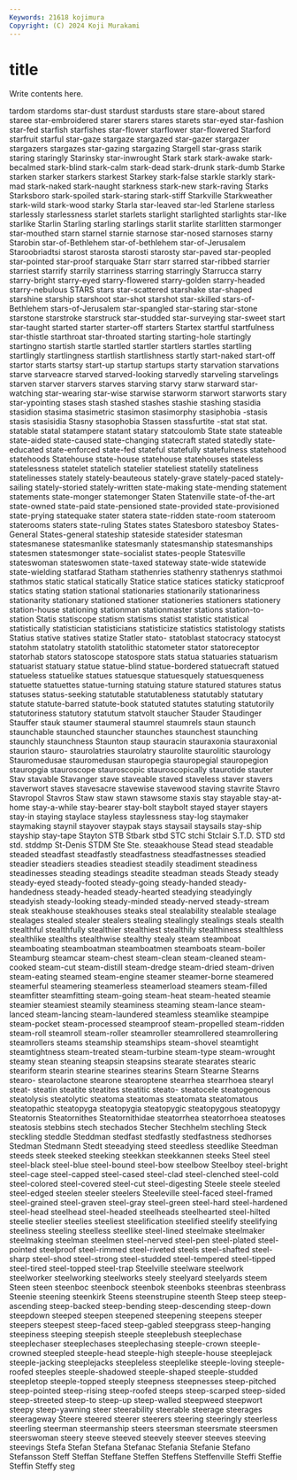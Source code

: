 ```yaml
---
Keywords: 21618 kojimura
Copyright: (C) 2024 Koji Murakami
---
```


# title

Write contents here.



tardom stardoms
star-dust stardust stardusts stare stare-about stared staree star-embroidered starer starers
stares starets star-eyed star-fashion star-fed starfish starfishes star-flower starflower star-flowered
Starford starfruit starful star-gaze stargaze stargazed star-gazer stargazer stargazers stargazes
star-gazing stargazing Stargell star-grass starik staring staringly Starinsky star-inwrought Stark
stark stark-awake stark-becalmed stark-blind stark-calm stark-dead stark-drunk stark-dumb Starke starken
starker starkers starkest Starkey stark-false starkle starkly stark-mad stark-naked stark-naught
starkness stark-new stark-raving Starks Starksboro stark-spoiled stark-staring stark-stiff Starkville Starkweather
stark-wild stark-wood starky Starla star-leaved star-led Starlene starless starlessly starlessness
starlet starlets starlight starlighted starlights star-like starlike Starlin Starling starling
starlings starlit starlite starlitten starmonger star-mouthed starn starnel starnie starnose
star-nosed starnoses starny Starobin star-of-Bethlehem star-of-bethlehem star-of-Jerusalem Staroobriadtsi starost starosta
starosti starosty star-paved star-peopled star-pointed star-proof starquake Starr starr starred
star-ribbed starrier starriest starrify starrily starriness starring starringly Starrucca starry
starry-bright starry-eyed starry-flowered starry-golden starry-headed starry-nebulous STARS stars star-scattered starshake
star-shaped starshine starship starshoot star-shot starshot star-skilled stars-of-Bethlehem stars-of-Jerusalem star-spangled
star-staring star-stone starstone starstroke starstruck star-studded star-surveying star-sweet start star-taught
started starter starter-off starters Startex startful startfulness star-thistle starthroat star-throated
starting starting-hole startingly startingno startish startle startled startler startlers startles
startling startlingly startlingness startlish startlishness startly start-naked start-off startor starts
startsy start-up startup startups starty starvation starvations starve starveacre starved
starved-looking starvedly starveling starvelings starven starver starvers starves starving starvy
starw starward star-watching star-wearing star-wise starwise starworm starwort starworts stary
star-ypointing stases stash stashed stashes stashie stashing stasidia stasidion stasima
stasimetric stasimon stasimorphy stasiphobia -stasis stasis stasisidia Stasny stasophobia Stassen
stassfurtite -stat stat stat. statable statal statampere statant statary statcoulomb
State state stateable state-aided state-caused state-changing statecraft stated statedly state-educated
state-enforced state-fed stateful statefully statefulness statehood statehoods Statehouse state-house statehouse
statehouses stateless statelessness statelet statelich statelier stateliest statelily stateliness statelinesses
stately stately-beauteous stately-grave stately-paced stately-sailing stately-storied stately-written state-making state-mending statement
statements state-monger statemonger Staten Statenville state-of-the-art state-owned state-paid state-pensioned state-provided
state-provisioned state-prying statequake stater statera state-ridden state-room stateroom staterooms staters
state-ruling States states Statesboro statesboy States-General States-general stateship stateside statesider
statesman statesmanese statesmanlike statesmanly statesmanship statesmanships statesmen statesmonger state-socialist states-people
Statesville stateswoman stateswomen state-taxed stateway state-wide statewide state-wielding statfarad Statham
stathenries stathenry stathenrys stathmoi stathmos static statical statically Statice statice
statices staticky staticproof statics stating station stational stationaries stationarily stationariness
stationarity stationary stationed stationer stationeries stationers stationery station-house stationing stationman
stationmaster stations station-to-station Statis statiscope statism statisms statist statistic statistical
statistically statistician statisticians statisticize statistics statistology statists Statius stative statives
statize Statler stato- statoblast statocracy statocyst statohm statolatry statolith statolithic
statometer stator statoreceptor statorhab stators statoscope statospore stats statua statuaries
statuarism statuarist statuary statue statue-blind statue-bordered statuecraft statued statueless statuelike
statues statuesque statuesquely statuesqueness statuette statuettes statue-turning statuing stature statured
statures status statuses status-seeking statutable statutableness statutably statutary statute statute-barred
statute-book statuted statutes statuting statutorily statutoriness statutory statutum statvolt staucher
Stauder Staudinger Stauffer stauk staumer staumeral staumrel staumrels staun staunch
staunchable staunched stauncher staunches staunchest staunching staunchly staunchness Staunton staup
stauracin stauraxonia stauraxonial staurion stauro- staurolatries staurolatry staurolite staurolitic staurology
Stauromedusae stauromedusan stauropegia stauropegial stauropegion stauropgia stauroscope stauroscopic stauroscopically staurotide
stauter Stav stavable Stavanger stave staveable staved staveless staver stavers
staverwort staves stavesacre stavewise stavewood staving stavrite Stavro Stavropol Stavros
Staw staw stawn stawsome staxis stay stayable stay-at-home stay-a-while stay-bearer
stay-bolt staybolt stayed stayer stayers stay-in staying staylace stayless staylessness
stay-log staymaker staymaking staynil stayover staypak stays staysail staysails stay-ship
stayship stay-tape Stayton STB Stbark stbd STC stchi Stclair S.T.D.
STD std std. stddmp St-Denis STDM Ste Ste. steaakhouse Stead
stead steadable steaded steadfast steadfastly steadfastness steadfastnesses steadied steadier steadiers
steadies steadiest steadily steadiment steadiness steadinesses steading steadings steadite steadman
steads Steady steady steady-eyed steady-footed steady-going steady-handed steady-handedness steady-headed steady-hearted
steadying steadyingly steadyish steady-looking steady-minded steady-nerved steady-stream steak steakhouse steakhouses
steaks steal stealability stealable stealage stealages stealed stealer stealers stealing
stealingly stealings steals stealth stealthful stealthfully stealthier stealthiest stealthily stealthiness
stealthless stealthlike stealths stealthwise stealthy stealy steam steamboat steamboating steamboatman
steamboatmen steamboats steam-boiler Steamburg steamcar steam-chest steam-clean steam-cleaned steam-cooked steam-cut
steam-distill steam-dredge steam-dried steam-driven steam-eating steamed steam-engine steamer steamer-borne steamered
steamerful steamering steamerless steamerload steamers steam-filled steamfitter steamfitting steam-going steam-heat
steam-heated steamie steamier steamiest steamily steaminess steaming steam-lance steam-lanced steam-lancing
steam-laundered steamless steamlike steampipe steam-pocket steam-processed steamproof steam-propelled steam-ridden steam-roll
steamroll steam-roller steamroller steamrollered steamrollering steamrollers steams steamship steamships steam-shovel
steamtight steamtightness steam-treated steam-turbine steam-type steam-wrought steamy stean steaning steapsin
steapsins stearate stearates stearic steariform stearin stearine stearines stearins Stearn
Stearne Stearns stearo- stearolactone stearone stearoptene stearrhea stearrhoea stearyl steat-
steatin steatite steatites steatitic steato- steatocele steatogenous steatolysis steatolytic steatoma
steatomas steatomata steatomatous steatopathic steatopyga steatopygia steatopygic steatopygous steatopygy Steatornis
Steatornithes Steatornithidae steatorrhea steatorrhoea steatoses steatosis stebbins stech stechados Stecher
Stechhelm stechling Steck steckling steddle Steddman stedfast stedfastly stedfastness stedhorses
Stedman Stedmann Stedt steeadying steed steedless steedlike Steedman steeds steek
steeked steeking steekkan steekkannen steeks Steel steel steel-black steel-blue steel-bound
steel-bow steelbow Steelboy steel-bright steel-cage steel-capped steel-cased steel-clad steel-clenched steel-cold
steel-colored steel-covered steel-cut steel-digesting Steele steele steeled steel-edged steelen steeler
steelers Steeleville steel-faced steel-framed steel-grained steel-graven steel-gray steel-green steel-hard steel-hardened
steel-head steelhead steel-headed steelheads steelhearted steel-hilted steelie steelier steelies steeliest
steelification steelified steelify steelifying steeliness steeling steelless steellike steel-lined steelmake
steelmaker steelmaking steelman steelmen steel-nerved steel-pen steel-plated steel-pointed steelproof steel-rimmed
steel-riveted steels steel-shafted steel-sharp steel-shod steel-strong steel-studded steel-tempered steel-tipped steel-tired
steel-topped steel-trap Steelville steelware steelwork steelworker steelworking steelworks steely steelyard
steelyards steem Steen steen steenboc steenbock steenbok steenboks steenbras steenbrass
Steenie steening steenkirk Steens steenstrupine steenth Steep steep steep-ascending steep-backed
steep-bending steep-descending steep-down steepdown steeped steepen steepened steepening steepens steeper
steepers steepest steep-faced steep-gabled steepgrass steep-hanging steepiness steeping steepish steeple
steeplebush steeplechase steeplechaser steeplechases steeplechasing steeple-crown steeple-crowned steepled steeple-head steeple-high
steeple-house steeplejack steeple-jacking steeplejacks steepleless steeplelike steeple-loving steeple-roofed steeples steeple-shadowed
steeple-shaped steeple-studded steepletop steeple-topped steeply steepness steepnesses steep-pitched steep-pointed steep-rising
steep-roofed steeps steep-scarped steep-sided steep-streeted steep-to steep-up steep-walled steepweed steepwort
steepy steep-yawning steer steerability steerable steerage steerages steerageway Steere steered
steerer steerers steering steeringly steerless steerling steerman steermanship steers steersman
steersmate steersmen steerswoman steery steeve steeved steevely steever steeves steeving
steevings Stefa Stefan Stefana Stefanac Stefania Stefanie Stefano Stefansson Steff
Steffan Steffane Steffen Steffens Steffenville Steffi Steffie Steffin Steffy steg
